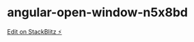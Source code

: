 # angular-open-window-n5x8bd

[Edit on StackBlitz ⚡️](https://stackblitz.com/edit/angular-open-window-n5x8bd)